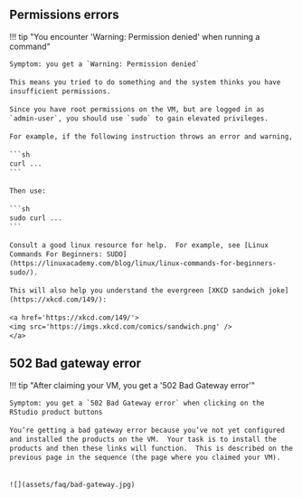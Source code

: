 
## Permissions errors

!!! tip "You encounter 'Warning: Permission denied' when running a command"

    Symptom: you get a `Warning: Permission denied` 

    This means you tried to do something and the system thinks you have insufficient permissions.

    Since you have root permissions on the VM, but are logged in as `admin-user`, you should use `sudo` to gain elevated privileges.

    For example, if the following instruction throws an error and warning,

    ```sh
    curl ...
    ```

    Then use:

    ```sh
    sudo curl ...
    ```

    Consult a good linux resource for help.  For example, see [Linux Commands For Beginners: SUDO](https://linuxacademy.com/blog/linux/linux-commands-for-beginners-sudo/).

    This will also help you understand the evergreen [XKCD sandwich joke](https://xkcd.com/149/):

    <a href='https://xkcd.com/149/'>
    <img src='https://imgs.xkcd.com/comics/sandwich.png' />
    </a>


## 502 Bad gateway error

!!! tip "After claiming your VM, you get a '502 Bad Gateway error'"

    Symptom: you get a `502 Bad Gateway error` when clicking on the RStudio product buttons

    You’re getting a bad gateway error because you’ve not yet configured and installed the products on the VM.  Your task is to install the products and then these links will function.  This is described on the previous page in the sequence (the page where you claimed your VM).
 

    ![](assets/faq/bad-gateway.jpg)

